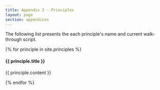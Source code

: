 ```yaml
---
title: Appendix 2 - Principles
layout: page
section: appendices
---
```


The following list presents the each principle's name and current walk-through script.

{% for principle in site.principles %}
#### {{ principle.title }}

{{ principle.content }}

{% endfor %}